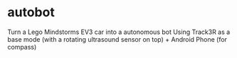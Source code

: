 autobot
=======

Turn a Lego Mindstorms EV3 car into a autonomous bot
Using Track3R as a base mode (with a rotating ultrasound sensor on top) + Android Phone (for compass)
